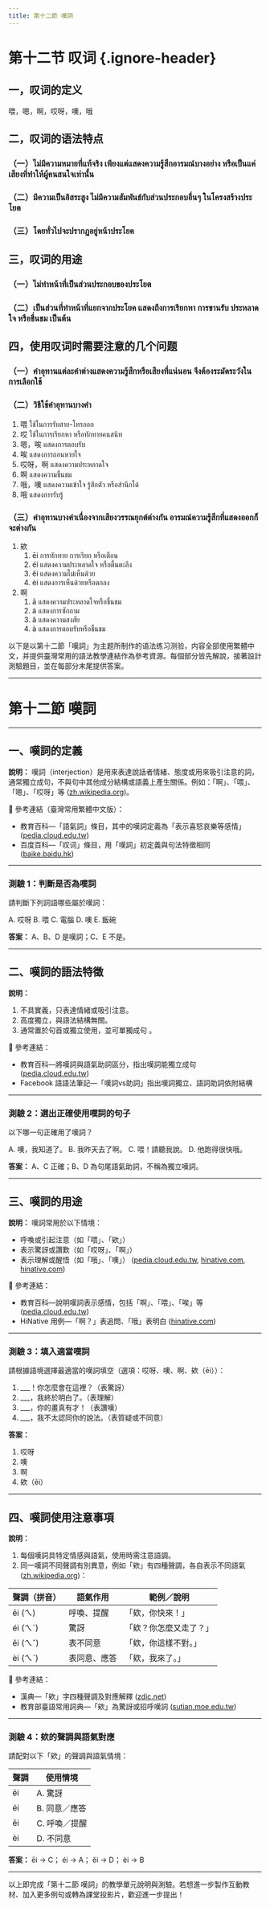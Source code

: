 ```yaml
---
title: 第十二節 嘆詞
---
```


<Collapse>

# 第十二节 叹词 {.ignore-header}

## 一，叹词的定义

喂，嗯，啊，哎呀，噢，哦

## 二，叹词的语法特点

### （一）ไม่มีความหมายที่แท้จริง เพียงแต่แสดงความรู้สึกอารมณ์บางอย่าง หรือเป็นแค่เสียงที่ทำให้ผู้คนสนใจเท่านั้น

### （二）มีความเป็นอิสระสูง ไม่มีความสัมพันธ์กับส่วนประกอบอื่นๆ ในโครงสร้างประโยต

### （三）โดยทั่วไปจะปรากฏอยู่หน้าประโยค

## 三，叹词的用途

### （一）ไม่ทำหน้าที่เป็นส่วนประกอบของประโยต

### （二）เป็นส่วนที่ทำหน้าที่แยกจากประโยค แสดงถึงการเรียกหา การขานรับ ประหลาดใจ หรือชื่นชม เป็นต้น

## 四，使用叹词时需要注意的几个问题

### （一）คำอุทานแต่ละคำต่างแสดงความรู้สึกหรือเสียงที่แน่นอน จึงต้องระมัดระวังในการเลือกใช้

### （二）วิธีใช้คำอุทานบางคำ

1. 喂 ใช้ในการรับสาย-โทรออก
2. 哎 ใช้ในการเรียกหา หรือทักทายคนสนิท
3. 嗯，唉 แสดงการตอบรับ
4. 唉 แสดงการถอนหายใจ
5. 哎呀，啊 แสดงความประหลาดใจ
6. 啊 แสดงความชื่นชม
7. 哦，噢 แสดงความเข้าใจ รู้สึกตัว หรือสำนึกได้
8. 哦 แสดงการรับรู้

### （三）คำอุทานบางคำเนื่องจากเสียงวรรณยุกต์ต่างกัน อารมณ์ความรู้สึกที่แสดงออกก็จะต่างกัน

1. 欸
   1. ēi การทักทาย การเรียก หรือเตือน
   2. éi แสดงความประหลาดใจ หรือตื่นตะลึง
   3. ěi แสดงความไม่เห็นด้วย
   4. èi แสดงการเห็นด้วยหรือตกลง
2. 啊
   1. ā แสดงความประหลาดใจหรือชื่นชม
   2. á แสดงการซักถาม
   3. ǎ แสดงความสงสัย
   4. à แสดงการตอบรับหรือชื่นชม

</Collapse>

以下是以第十二節「嘆詞」为主题所制作的语法练习测验，内容全部使用繁體中文，并提供臺灣常用的語法教學連結作為參考資源。每個部分皆先解說，接著設計測驗題目，並在每部分末尾提供答案。

---

# 第十二節 嘆詞

---

## 一、嘆詞的定義

**說明：**
嘆詞（interjection）是用來表達說話者情緒、態度或用來吸引注意的詞，通常獨立成句，不與句中其他成分結構或語義上產生關係。例如：「啊」、「喂」、「嗯」、「哎呀」等 ([zh.wikipedia.org][1])。

📘 參考連結（臺灣常用繁體中文版）：

* 教育百科—「語氣詞」條目，其中的嘆詞定義為「表示喜怒哀樂等感情」 ([pedia.cloud.edu.tw][2])
* 百度百科—「叹词」條目，用「嘆詞」初定義與句法特徵相同 ([baike.baidu.hk][3])

---

### 測驗 1：判斷是否為嘆詞

請判斷下列詞語哪些屬於嘆詞：

A. 哎呀
B. 喂
C. 電腦
D. 噢
E. 飯碗

**答案：** A、B、D 是嘆詞；C、E 不是。

---

## 二、嘆詞的語法特徵

**說明：**

1. 不具實義，只表達情緒或吸引注意。
2. 高度獨立，與語法結構無關。
3. 通常置於句首或獨立使用，並可單獨成句 。

📘 參考連結：

* 教育百科—將嘆詞與語氣助詞區分，指出嘆詞能獨立成句 ([pedia.cloud.edu.tw][2])
* Facebook 語語法筆記—「嘆詞vs助詞」指出嘆詞獨立、語詞助詞依附結構&#x20;

---

### 測驗 2：選出正確使用嘆詞的句子

以下哪一句正確用了嘆詞？

A. 噢，我知道了。
B. 我昨天去了啊。
C. 喂！請聽我說。
D. 他跑得很快哦。

**答案：** A、C 正確；B、D 為句尾語氣助詞，不稱為獨立嘆詞。

---

## 三、嘆詞的用途

**說明：**
嘆詞常用於以下情境：

* 呼喚或引起注意（如「喂」、「欸」）
* 表示驚訝或讚歎（如「哎呀」、「啊」）
* 表示理解或醒悟（如「哦」、「噢」） ([pedia.cloud.edu.tw][2], [hinative.com][4], [hinative.com][5])

📘 參考連結：

* 教育百科—說明嘆詞表示感情，包括「啊」、「喂」、「唉」等 ([pedia.cloud.edu.tw][2])
* HiNative 用例—「啊？」表追問、「哦」表明白 ([hinative.com][4])

---

### 測驗 3：填入適當嘆詞

請根據語境選擇最適當的嘆詞填空（選項：哎呀、噢、啊、欸（ēi））：

1. \_\_\_！你怎麼會在這裡？（表驚訝）
2. \_\_\_，我終於明白了。（表理解）
3. \_\_\_，你的畫真有才！（表讚嘆）
4. \_\_\_，我不太認同你的說法。（表質疑或不同意）

**答案：**

1. 哎呀
2. 噢
3. 啊
4. 欸（ēi）

---

## 四、嘆詞使用注意事項

**說明：**

1. 每個嘆詞具特定情感與語氣，使用時需注意語調。
2. 同一嘆詞不同聲調有別異意，例如「欸」有四種聲調，各自表示不同語氣 ([zh.wikipedia.org][6])：

| 聲調（拼音）  | 語氣作用   | 範例／說明       |
| ------- | ------ | ----------- |
| ēi (ㄟ)  | 呼喚、提醒  | 「欸，你快來！」    |
| éi (ㄟˊ) | 驚訝     | 「欸？你怎麼又走了？」 |
| ěi (ㄟˇ) | 表不同意   | 「欸，你這樣不對。」  |
| èi (ㄟˋ) | 表同意、應答 | 「欸，我來了。」    |

📘 參考連結：

* 漢典—「欸」字四種聲調及對應解釋 ([zdic.net][7])
* 教育部臺語常用詞典—「欸」為驚訝或招呼嘆詞 ([sutian.moe.edu.tw][8])

---

### 測驗 4：欸的聲調與語氣對應

請配對以下「欸」的聲調與語氣情境：

| 聲調 | 使用情境     |
| -- | -------- |
| ēi | A. 驚訝    |
| éi | B. 同意／應答 |
| ěi | C. 呼喚／提醒 |
| èi | D. 不同意   |

**答案：**
ēi → C；
éi → A；
ěi → D；
èi → B

---

以上即完成「第十二節 嘆詞」的教學單元說明與測驗。若想進一步製作互動教材、加入更多例句或轉為課堂投影片，歡迎進一步提出！

[1]: https://zh.wikipedia.org/wiki/%E7%89%B9%E6%AE%8A%E8%A9%9E%E9%A1%9E?utm_source=chatgpt.com "特殊詞類"
[2]: https://pedia.cloud.edu.tw/Entry/WikiContent?search=%E8%AA%9E%E6%B0%A3%E8%A9%9E&title=%E8%AA%9E%E6%B0%A3%E8%A9%9E&utm_source=chatgpt.com "語氣詞- 教育百科| 教育雲線上字典"
[3]: https://baike.baidu.hk/item/%E5%98%86%E8%A9%9E/4430346?utm_source=chatgpt.com "叹词_百度百科"
[4]: https://hinative.com/questions/19362969?utm_source=chatgpt.com "啊、喔、欸、勒、耶、哦、噢、嘿、餒這一些語氣詞有什麼差別呢 ..."
[5]: https://hinative.com/questions/24249530?utm_source=chatgpt.com "我学习中文三年了，直到现在才发现——啊，我知道的感叹词很少"
[6]: https://zh.wikipedia.org/wiki/%E8%87%BA%E7%81%A3%E8%A9%B1?utm_source=chatgpt.com "臺灣話"
[7]: https://www.zdic.net/hant/%E6%AC%B8?utm_source=chatgpt.com "欸的意思|汉典“欸”字的基本解释"
[8]: https://sutian.moe.edu.tw/zh-hant/hunlui/99/?utm_source=chatgpt.com "助詞、嘆詞-分類索引 - 教育部臺灣台語常用詞辭典"
